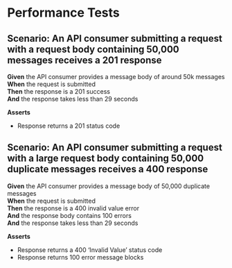 # Performance Tests


## Scenario: An API consumer submitting a request with a request body containing 50,000 messages receives a 201 response

**Given** the API consumer provides a message body of around 50k messages
<br/>
**When** the request is submitted
<br/>
**Then** the response is a 201 success
<br/>
**And** the response takes less than 29 seconds
<br/>

**Asserts**
- Response returns a 201 status code


## Scenario: An API consumer submitting a request with a large request body containing 50,000 duplicate messages receives a 400 response

**Given** the API consumer provides a message body of 50,000 duplicate messages
<br/>
**When** the request is submitted
<br/>
**Then** the response is a 400 invalid value error
<br/>
**And** the response body contains 100 errors
<br/>
**And** the response takes less than 29 seconds
<br/>

**Asserts**
- Response returns a 400 ‘Invalid Value’ status code
- Response returns 100 error message blocks
